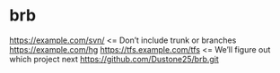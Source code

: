 # brb
https://example.com/svn/ &lt;= Don’t include trunk or branches https://example.com/hg https://tfs.example.com/tfs &lt;= We’ll figure out which project next
https://github.com/Dustone25/brb.git
